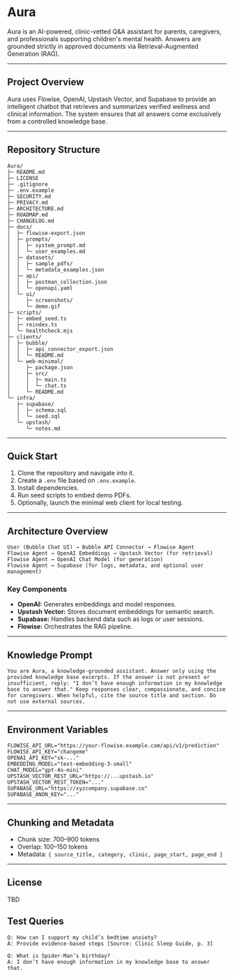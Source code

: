 # Aura

Aura is an AI-powered, clinic-vetted Q&A assistant for parents, caregivers, and professionals supporting children's mental health. Answers are grounded strictly in approved documents via Retrieval-Augmented Generation (RAG).

---

## Project Overview

Aura uses Flowise, OpenAI, Upstash Vector, and Supabase to provide an intelligent chatbot that retrieves and summarizes verified wellness and clinical information. The system ensures that all answers come exclusively from a controlled knowledge base.

---

## Repository Structure

```
Aura/
├─ README.md
├─ LICENSE
├─ .gitignore
├─ .env.example
├─ SECURITY.md
├─ PRIVACY.md
├─ ARCHITECTURE.md
├─ ROADMAP.md
├─ CHANGELOG.md
├─ docs/
│  ├─ flowise-export.json
│  ├─ prompts/
│  │  ├─ system_prompt.md
│  │  └─ user_examples.md
│  ├─ datasets/
│  │  ├─ sample_pdfs/
│  │  └─ metadata_examples.json
│  ├─ api/
│  │  ├─ postman_collection.json
│  │  └─ openapi.yaml
│  └─ ui/
│     ├─ screenshots/
│     └─ demo.gif
├─ scripts/
│  ├─ embed_seed.ts
│  ├─ reindex.ts
│  └─ healthcheck.mjs
├─ clients/
│  ├─ bubble/
│  │  ├─ api_connector_export.json
│  │  └─ README.md
│  └─ web-minimal/
│     ├─ package.json
│     ├─ src/
│     │  ├─ main.ts
│     │  └─ chat.ts
│     └─ README.md
└─ infra/
   ├─ supabase/
   │  ├─ schema.sql
   │  └─ seed.sql
   └─ upstash/
      └─ notes.md
```

---

## Quick Start

1. Clone the repository and navigate into it.
2. Create a `.env` file based on `.env.example`.
3. Install dependencies.
4. Run seed scripts to embed demo PDFs.
5. Optionally, launch the minimal web client for local testing.

---

## Architecture Overview

```
User (Bubble Chat UI) → Bubble API Connector → Flowise Agent
Flowise Agent → OpenAI Embeddings → Upstash Vector (for retrieval)
Flowise Agent → OpenAI Chat Model (for generation)
Flowise Agent → Supabase (for logs, metadata, and optional user management)
```

### Key Components

* **OpenAI:** Generates embeddings and model responses.
* **Upstash Vector:** Stores document embeddings for semantic search.
* **Supabase:** Handles backend data such as logs or user sessions.
* **Flowise:** Orchestrates the RAG pipeline.

---

## Knowledge Prompt

```
You are Aura, a knowledge-grounded assistant. Answer only using the provided knowledge base excerpts. If the answer is not present or insufficient, reply: "I don’t have enough information in my knowledge base to answer that." Keep responses clear, compassionate, and concise for caregivers. When helpful, cite the source title and section. Do not use external sources.
```

---

## Environment Variables

```
FLOWISE_API_URL="https://your-flowise.example.com/api/v1/prediction"
FLOWISE_API_KEY="changeme"
OPENAI_API_KEY="sk-..."
EMBEDDING_MODEL="text-embedding-3-small"
CHAT_MODEL="gpt-4o-mini"
UPSTASH_VECTOR_REST_URL="https://...upstash.io"
UPSTASH_VECTOR_REST_TOKEN="..."
SUPABASE_URL="https://xyzcompany.supabase.co"
SUPABASE_ANON_KEY="..."
```
---

## Chunking and Metadata

* Chunk size: 700–900 tokens
* Overlap: 100–150 tokens
* Metadata: `{ source_title, category, clinic, page_start, page_end }`

---

## License

TBD

## Test Queries

```
Q: How can I support my child’s bedtime anxiety?
A: Provide evidence-based steps [Source: Clinic Sleep Guide, p. 3]

Q: What is Spider-Man’s birthday?
A: I don’t have enough information in my knowledge base to answer that.
```
